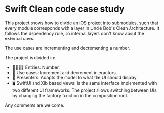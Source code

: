 # Swift Clean code case study

This project shows how to divide an iOS project into submodules, such that every module corresponds with a 
layer in Uncle Bob's Clean Architecture. It follows the dependency rule, so internal layers don't know 
about the external ones.

The use cases are incrementing and decrementing a number.

The project is divided in: 
- 👨‍👩‍👧‍👦 Entities: Number.
- 💼 Use cases: Increment and decrement interactors.
- 🎨 Presenters: Adapts the model to what the UI should display.
- 🖥 SwiftUI and Xib based views: Is the same interface implemented with two different UI frameworks. The 
project allows switching between UIs by changing the factory function in the composition root.

Any comments are welcome.
